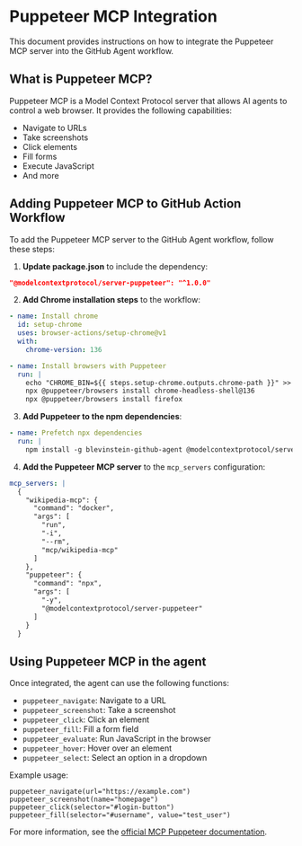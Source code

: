 # Puppeteer MCP Integration

This document provides instructions on how to integrate the Puppeteer MCP server into the GitHub Agent workflow.

## What is Puppeteer MCP?

Puppeteer MCP is a Model Context Protocol server that allows AI agents to control a web browser. It provides the following capabilities:

- Navigate to URLs
- Take screenshots
- Click elements
- Fill forms
- Execute JavaScript
- And more

## Adding Puppeteer MCP to GitHub Action Workflow

To add the Puppeteer MCP server to the GitHub Agent workflow, follow these steps:

1. **Update package.json** to include the dependency:

```json
"@modelcontextprotocol/server-puppeteer": "^1.0.0"
```

2. **Add Chrome installation steps** to the workflow:

```yaml
- name: Install chrome
  id: setup-chrome
  uses: browser-actions/setup-chrome@v1
  with:
    chrome-version: 136

- name: Install browsers with Puppeteer
  run: |
    echo "CHROME_BIN=${{ steps.setup-chrome.outputs.chrome-path }}" >> $GITHUB_ENV
    npx @puppeteer/browsers install chrome-headless-shell@136
    npx @puppeteer/browsers install firefox
```

3. **Add Puppeteer to the npm dependencies**:

```yaml
- name: Prefetch npx dependencies
  run: |
    npm install -g blevinstein-github-agent @modelcontextprotocol/server-filesystem @cyanheads/git-mcp-server @modelcontextprotocol/server-puppeteer
```

4. **Add the Puppeteer MCP server** to the `mcp_servers` configuration:

```yaml
mcp_servers: |
  {
    "wikipedia-mcp": {
      "command": "docker",
      "args": [
        "run",
        "-i",
        "--rm",
        "mcp/wikipedia-mcp"
      ]
    },
    "puppeteer": {
      "command": "npx",
      "args": [
        "-y", 
        "@modelcontextprotocol/server-puppeteer"
      ]
    }
  }
```

## Using Puppeteer MCP in the agent

Once integrated, the agent can use the following functions:

- `puppeteer_navigate`: Navigate to a URL
- `puppeteer_screenshot`: Take a screenshot
- `puppeteer_click`: Click an element
- `puppeteer_fill`: Fill a form field
- `puppeteer_evaluate`: Run JavaScript in the browser
- `puppeteer_hover`: Hover over an element
- `puppeteer_select`: Select an option in a dropdown

Example usage:

```
puppeteer_navigate(url="https://example.com")
puppeteer_screenshot(name="homepage")
puppeteer_click(selector="#login-button")
puppeteer_fill(selector="#username", value="test_user")
```

For more information, see the [official MCP Puppeteer documentation](https://www.npmjs.com/package/@modelcontextprotocol/server-puppeteer).